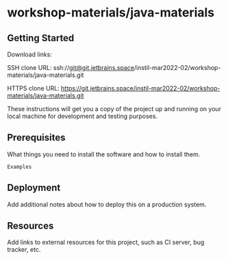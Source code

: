 # workshop-materials/java-materials



## Getting Started

Download links:

SSH clone URL: ssh://git@git.jetbrains.space/instil-mar2022-02/workshop-materials/java-materials.git

HTTPS clone URL: https://git.jetbrains.space/instil-mar2022-02/workshop-materials/java-materials.git



These instructions will get you a copy of the project up and running on your local machine for development and testing purposes.

## Prerequisites

What things you need to install the software and how to install them.

```
Examples
```

## Deployment

Add additional notes about how to deploy this on a production system.

## Resources

Add links to external resources for this project, such as CI server, bug tracker, etc.
